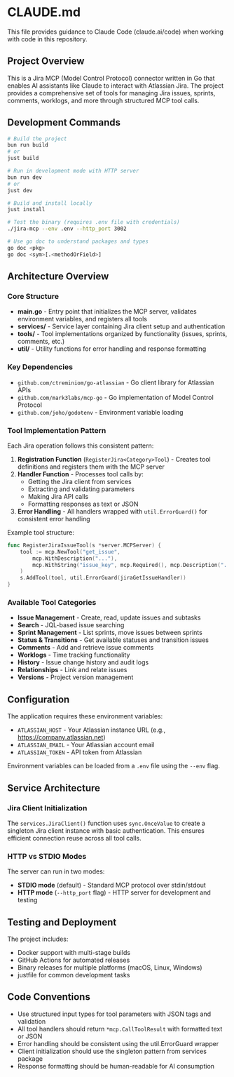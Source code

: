 # CLAUDE.md

This file provides guidance to Claude Code (claude.ai/code) when working with code in this repository.

## Project Overview

This is a Jira MCP (Model Control Protocol) connector written in Go that enables AI assistants like Claude to interact with Atlassian Jira. The project provides a comprehensive set of tools for managing Jira issues, sprints, comments, worklogs, and more through structured MCP tool calls.

## Development Commands

```bash
# Build the project
bun run build
# or
just build

# Run in development mode with HTTP server
bun run dev
# or
just dev

# Build and install locally
just install

# Test the binary (requires .env file with credentials)
./jira-mcp --env .env --http_port 3002

# Use go doc to understand packages and types
go doc <pkg>
go doc <sym>[.<methodOrField>]
```

## Architecture Overview

### Core Structure
- **main.go** - Entry point that initializes the MCP server, validates environment variables, and registers all tools
- **services/** - Service layer containing Jira client setup and authentication
- **tools/** - Tool implementations organized by functionality (issues, sprints, comments, etc.)
- **util/** - Utility functions for error handling and response formatting

### Key Dependencies
- `github.com/ctreminiom/go-atlassian` - Go client library for Atlassian APIs
- `github.com/mark3labs/mcp-go` - Go implementation of Model Control Protocol
- `github.com/joho/godotenv` - Environment variable loading

### Tool Implementation Pattern

Each Jira operation follows this consistent pattern:

1. **Registration Function** (`RegisterJira<Category>Tool`) - Creates tool definitions and registers them with the MCP server
2. **Handler Function** - Processes tool calls by:
   - Getting the Jira client from services
   - Extracting and validating parameters
   - Making Jira API calls
   - Formatting responses as text or JSON
3. **Error Handling** - All handlers wrapped with `util.ErrorGuard()` for consistent error handling

Example tool structure:
```go
func RegisterJiraIssueTool(s *server.MCPServer) {
    tool := mcp.NewTool("get_issue",
        mcp.WithDescription("..."),
        mcp.WithString("issue_key", mcp.Required(), mcp.Description("...")),
    )
    s.AddTool(tool, util.ErrorGuard(jiraGetIssueHandler))
}
```

### Available Tool Categories
- **Issue Management** - Create, read, update issues and subtasks
- **Search** - JQL-based issue searching
- **Sprint Management** - List sprints, move issues between sprints
- **Status & Transitions** - Get available statuses and transition issues
- **Comments** - Add and retrieve issue comments
- **Worklogs** - Time tracking functionality
- **History** - Issue change history and audit logs
- **Relationships** - Link and relate issues
- **Versions** - Project version management

## Configuration

The application requires these environment variables:
- `ATLASSIAN_HOST` - Your Atlassian instance URL (e.g., https://company.atlassian.net)
- `ATLASSIAN_EMAIL` - Your Atlassian account email
- `ATLASSIAN_TOKEN` - API token from Atlassian

Environment variables can be loaded from a `.env` file using the `--env` flag.

## Service Architecture

### Jira Client Initialization
The `services.JiraClient()` function uses `sync.OnceValue` to create a singleton Jira client instance with basic authentication. This ensures efficient connection reuse across all tool calls.

### HTTP vs STDIO Modes
The server can run in two modes:
- **STDIO mode** (default) - Standard MCP protocol over stdin/stdout
- **HTTP mode** (`--http_port` flag) - HTTP server for development and testing

## Testing and Deployment

The project includes:
- Docker support with multi-stage builds
- GitHub Actions for automated releases
- Binary releases for multiple platforms (macOS, Linux, Windows)
- justfile for common development tasks

## Code Conventions

- Use structured input types for tool parameters with JSON tags and validation
- All tool handlers should return `*mcp.CallToolResult` with formatted text or JSON
- Error handling should be consistent using the util.ErrorGuard wrapper
- Client initialization should use the singleton pattern from services package
- Response formatting should be human-readable for AI consumption
